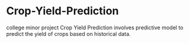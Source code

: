 # Crop-Yield-Prediction
college minor project
Crop Yield Prediction involves predictive model to predict the yield of crops based on historical data.

